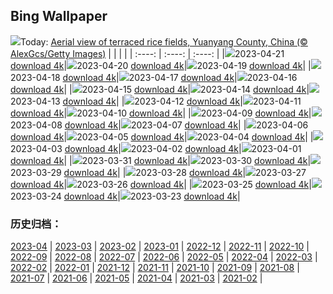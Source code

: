 ## Bing Wallpaper
![](https://global.bing.com/th?id=OHR.YuanyangChina_EN-CA2675419063_UHD.jpg&w=1000)Today: [Aerial view of terraced rice fields, Yuanyang County, China (© AlexGcs/Getty Images)](https://global.bing.com/th?id=OHR.YuanyangChina_EN-CA2675419063_UHD.jpg)
|      |      |      |
| :----: | :----: | :----: |
|![](https://global.bing.com/th?id=OHR.YuanyangChina_EN-CA2675419063_UHD.jpg&pid=hp&w=384&h=216&rs=1&c=4)2023-04-21 [download 4k](https://global.bing.com/th?id=OHR.YuanyangChina_EN-CA2675419063_UHD.jpg)|![](https://global.bing.com/th?id=OHR.TaiwanYuhina_EN-CA4124062370_UHD.jpg&pid=hp&w=384&h=216&rs=1&c=4)2023-04-20 [download 4k](https://global.bing.com/th?id=OHR.TaiwanYuhina_EN-CA4124062370_UHD.jpg)|![](https://global.bing.com/th?id=OHR.MPPUnesco_EN-CA6408902104_UHD.jpg&pid=hp&w=384&h=216&rs=1&c=4)2023-04-19 [download 4k](https://global.bing.com/th?id=OHR.MPPUnesco_EN-CA6408902104_UHD.jpg)|
|![](https://global.bing.com/th?id=OHR.OneThousandSprings_EN-CA1056880093_UHD.jpg&pid=hp&w=384&h=216&rs=1&c=4)2023-04-18 [download 4k](https://global.bing.com/th?id=OHR.OneThousandSprings_EN-CA1056880093_UHD.jpg)|![](https://global.bing.com/th?id=OHR.KiteDay_EN-CA8350748247_UHD.jpg&pid=hp&w=384&h=216&rs=1&c=4)2023-04-17 [download 4k](https://global.bing.com/th?id=OHR.KiteDay_EN-CA8350748247_UHD.jpg)|![](https://global.bing.com/th?id=OHR.Thecherryblossomtrees_EN-CA3305623267_UHD.jpg&pid=hp&w=384&h=216&rs=1&c=4)2023-04-16 [download 4k](https://global.bing.com/th?id=OHR.Thecherryblossomtrees_EN-CA3305623267_UHD.jpg)|
|![](https://global.bing.com/th?id=OHR.RedSeaStars_EN-CA6634139553_UHD.jpg&pid=hp&w=384&h=216&rs=1&c=4)2023-04-15 [download 4k](https://global.bing.com/th?id=OHR.RedSeaStars_EN-CA6634139553_UHD.jpg)|![](https://global.bing.com/th?id=OHR.PhloxSubulata_EN-CA3551563589_UHD.jpg&pid=hp&w=384&h=216&rs=1&c=4)2023-04-14 [download 4k](https://global.bing.com/th?id=OHR.PhloxSubulata_EN-CA3551563589_UHD.jpg)|![](https://global.bing.com/th?id=OHR.EuropeFromISS_EN-CA6668043874_UHD.jpg&pid=hp&w=384&h=216&rs=1&c=4)2023-04-13 [download 4k](https://global.bing.com/th?id=OHR.EuropeFromISS_EN-CA6668043874_UHD.jpg)|
|![](https://global.bing.com/th?id=OHR.TheCanadaContinentalDivide_EN-CA2081857891_UHD.jpg&pid=hp&w=384&h=216&rs=1&c=4)2023-04-12 [download 4k](https://global.bing.com/th?id=OHR.TheCanadaContinentalDivide_EN-CA2081857891_UHD.jpg)|![](https://global.bing.com/th?id=OHR.ElephantTwins_EN-CA6312430461_UHD.jpg&pid=hp&w=384&h=216&rs=1&c=4)2023-04-11 [download 4k](https://global.bing.com/th?id=OHR.ElephantTwins_EN-CA6312430461_UHD.jpg)|![](https://global.bing.com/th?id=OHR.LithuanianEggs_EN-CA6217533771_UHD.jpg&pid=hp&w=384&h=216&rs=1&c=4)2023-04-10 [download 4k](https://global.bing.com/th?id=OHR.LithuanianEggs_EN-CA6217533771_UHD.jpg)|
|![](https://global.bing.com/th?id=OHR.NIrelandGiants_EN-CA5069390494_UHD.jpg&pid=hp&w=384&h=216&rs=1&c=4)2023-04-09 [download 4k](https://global.bing.com/th?id=OHR.NIrelandGiants_EN-CA5069390494_UHD.jpg)|![](https://global.bing.com/th?id=OHR.KitsAspen_EN-CA5946342472_UHD.jpg&pid=hp&w=384&h=216&rs=1&c=4)2023-04-08 [download 4k](https://global.bing.com/th?id=OHR.KitsAspen_EN-CA5946342472_UHD.jpg)|![](https://global.bing.com/th?id=OHR.ArizonaPinkMoon_EN-CA3081342406_UHD.jpg&pid=hp&w=384&h=216&rs=1&c=4)2023-04-07 [download 4k](https://global.bing.com/th?id=OHR.ArizonaPinkMoon_EN-CA3081342406_UHD.jpg)|
|![](https://global.bing.com/th?id=OHR.BlackGrouseLekking_EN-CA3757244382_UHD.jpg&pid=hp&w=384&h=216&rs=1&c=4)2023-04-06 [download 4k](https://global.bing.com/th?id=OHR.BlackGrouseLekking_EN-CA3757244382_UHD.jpg)|![](https://global.bing.com/th?id=OHR.CanadianMuseumforHumanRights_EN-CA1657047279_UHD.jpg&pid=hp&w=384&h=216&rs=1&c=4)2023-04-05 [download 4k](https://global.bing.com/th?id=OHR.CanadianMuseumforHumanRights_EN-CA1657047279_UHD.jpg)|![](https://global.bing.com/th?id=OHR.HonaunauNP_EN-CA3475856618_UHD.jpg&pid=hp&w=384&h=216&rs=1&c=4)2023-04-04 [download 4k](https://global.bing.com/th?id=OHR.HonaunauNP_EN-CA3475856618_UHD.jpg)|
|![](https://global.bing.com/th?id=OHR.JavaBromo_EN-CA8165428782_UHD.jpg&pid=hp&w=384&h=216&rs=1&c=4)2023-04-03 [download 4k](https://global.bing.com/th?id=OHR.JavaBromo_EN-CA8165428782_UHD.jpg)|![](https://global.bing.com/th?id=OHR.FrogMonth_EN-CA3345030544_UHD.jpg&pid=hp&w=384&h=216&rs=1&c=4)2023-04-02 [download 4k](https://global.bing.com/th?id=OHR.FrogMonth_EN-CA3345030544_UHD.jpg)|![](https://global.bing.com/th?id=OHR.SteyrRiver_EN-CA3898889206_UHD.jpg&pid=hp&w=384&h=216&rs=1&c=4)2023-04-01 [download 4k](https://global.bing.com/th?id=OHR.SteyrRiver_EN-CA3898889206_UHD.jpg)|
|![](https://global.bing.com/th?id=OHR.PeacockFeathers_EN-CA3243126263_UHD.jpg&pid=hp&w=384&h=216&rs=1&c=4)2023-03-31 [download 4k](https://global.bing.com/th?id=OHR.PeacockFeathers_EN-CA3243126263_UHD.jpg)|![](https://global.bing.com/th?id=OHR.NuzzleManatee_EN-CA3173261936_UHD.jpg&pid=hp&w=384&h=216&rs=1&c=4)2023-03-30 [download 4k](https://global.bing.com/th?id=OHR.NuzzleManatee_EN-CA3173261936_UHD.jpg)|![](https://global.bing.com/th?id=OHR.MWDolomites_EN-CA3126876891_UHD.jpg&pid=hp&w=384&h=216&rs=1&c=4)2023-03-29 [download 4k](https://global.bing.com/th?id=OHR.MWDolomites_EN-CA3126876891_UHD.jpg)|
|![](https://global.bing.com/th?id=OHR.NYCClouds_EN-CA3081139270_UHD.jpg&pid=hp&w=384&h=216&rs=1&c=4)2023-03-28 [download 4k](https://global.bing.com/th?id=OHR.NYCClouds_EN-CA3081139270_UHD.jpg)|![](https://global.bing.com/th?id=OHR.WildAnza_EN-CA3039438362_UHD.jpg&pid=hp&w=384&h=216&rs=1&c=4)2023-03-27 [download 4k](https://global.bing.com/th?id=OHR.WildAnza_EN-CA3039438362_UHD.jpg)|![](https://global.bing.com/th?id=OHR.CecilBrewerStaircase_EN-CA2997625120_UHD.jpg&pid=hp&w=384&h=216&rs=1&c=4)2023-03-26 [download 4k](https://global.bing.com/th?id=OHR.CecilBrewerStaircase_EN-CA2997625120_UHD.jpg)|
|![](https://global.bing.com/th?id=OHR.WildGarlic_EN-CA2951879711_UHD.jpg&pid=hp&w=384&h=216&rs=1&c=4)2023-03-25 [download 4k](https://global.bing.com/th?id=OHR.WildGarlic_EN-CA2951879711_UHD.jpg)|![](https://global.bing.com/th?id=OHR.CloudsPatagonia_EN-CA8105235690_UHD.jpg&pid=hp&w=384&h=216&rs=1&c=4)2023-03-24 [download 4k](https://global.bing.com/th?id=OHR.CloudsPatagonia_EN-CA8105235690_UHD.jpg)|![](https://global.bing.com/th?id=OHR.LakePowellAerial_EN-CA7986053756_UHD.jpg&pid=hp&w=384&h=216&rs=1&c=4)2023-03-23 [download 4k](https://global.bing.com/th?id=OHR.LakePowellAerial_EN-CA7986053756_UHD.jpg)|

### 历史归档：
[2023-04](https://github.com/niumoo/bing-wallpaper/tree/main/picture/2023-04/) | [2023-03](https://github.com/niumoo/bing-wallpaper/tree/main/picture/2023-03/) | [2023-02](https://github.com/niumoo/bing-wallpaper/tree/main/picture/2023-02/) | [2023-01](https://github.com/niumoo/bing-wallpaper/tree/main/picture/2023-01/) | [2022-12](https://github.com/niumoo/bing-wallpaper/tree/main/picture/2022-12/) | [2022-11](https://github.com/niumoo/bing-wallpaper/tree/main/picture/2022-11/) | [2022-10](https://github.com/niumoo/bing-wallpaper/tree/main/picture/2022-10/) | [2022-09](https://github.com/niumoo/bing-wallpaper/tree/main/picture/2022-09/) | 
[2022-08](https://github.com/niumoo/bing-wallpaper/tree/main/picture/2022-08/) | [2022-07](https://github.com/niumoo/bing-wallpaper/tree/main/picture/2022-07/) | [2022-06](https://github.com/niumoo/bing-wallpaper/tree/main/picture/2022-06/) | [2022-05](https://github.com/niumoo/bing-wallpaper/tree/main/picture/2022-05/) | [2022-04](https://github.com/niumoo/bing-wallpaper/tree/main/picture/2022-04/) | [2022-03](https://github.com/niumoo/bing-wallpaper/tree/main/picture/2022-03/) | [2022-02](https://github.com/niumoo/bing-wallpaper/tree/main/picture/2022-02/) | [2022-01](https://github.com/niumoo/bing-wallpaper/tree/main/picture/2022-01/) | 
[2021-12](https://github.com/niumoo/bing-wallpaper/tree/main/picture/2021-12/) | [2021-11](https://github.com/niumoo/bing-wallpaper/tree/main/picture/2021-11/) | [2021-10](https://github.com/niumoo/bing-wallpaper/tree/main/picture/2021-10/) | [2021-09](https://github.com/niumoo/bing-wallpaper/tree/main/picture/2021-09/) | [2021-08](https://github.com/niumoo/bing-wallpaper/tree/main/picture/2021-08/) | [2021-07](https://github.com/niumoo/bing-wallpaper/tree/main/picture/2021-07/) | [2021-06](https://github.com/niumoo/bing-wallpaper/tree/main/picture/2021-06/) | [2021-05](https://github.com/niumoo/bing-wallpaper/tree/main/picture/2021-05/) | 
[2021-04](https://github.com/niumoo/bing-wallpaper/tree/main/picture/2021-04/) | [2021-03](https://github.com/niumoo/bing-wallpaper/tree/main/picture/2021-03/) | [2021-02](https://github.com/niumoo/bing-wallpaper/tree/main/picture/2021-02/) | 